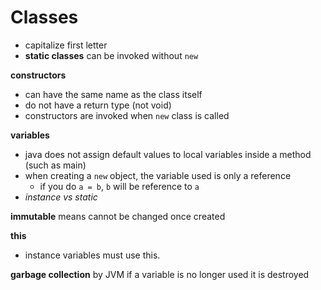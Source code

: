 # Classes

- capitalize first letter
- **static classes** can be invoked without `new`



**constructors**

- can have the same name as the class itself
- do not have a return type (not void)
- constructors are invoked when `new` class is called

**variables**
- java does not assign default values to local variables inside a method (such as main)
- when creating a `new` object, the variable used is only a reference
  - if you do `a = b`, `b` will be reference to `a`
- *instance vs static*

**immutable** means cannot be changed once created

**this**
- instance variables must use this.

**garbage collection** by JVM if a variable is no longer used it is destroyed
